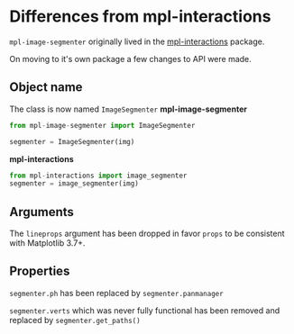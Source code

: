 # Differences from mpl-interactions


`mpl-image-segmenter` originally lived in the [mpl-interactions](mpl-interactions.readthedocs.io/) package.

On moving to it's own package a few changes to API were made.

## Object name

The class is now named `ImageSegmenter`
**mpl-image-segmenter**
```python
from mpl-image-segmenter import ImageSegmenter

segmenter = ImageSegmenter(img)
```

**mpl-interactions**
```python
from mpl-interactions import image_segmenter
segmenter = image_segmenter(img)
```

## Arguments

The `lineprops` argument has been dropped in favor `props` to be consistent with
Matplotlib 3.7+.


## Properties


`segmenter.ph` has been replaced by `segmenter.panmanager`


`segmenter.verts` which was never fully functional has been removed and replaced by `segmenter.get_paths()`
